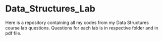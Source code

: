 # Data_Structures_Lab

Here is a repository containing all my codes from my Data Structures course lab questions.
Questions for each lab is in respective folder and in pdf file.
